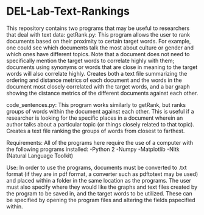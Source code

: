 # DEL-Lab-Text-Rankings
This repository contains two programs that may be useful to researchers that deal with text data:
getRank.py: This program allows the user to rank documents based on their proximity to certain target words. For example, one could see which documents talk the most about culture or gender and which ones have different topics. Note that a document does not need to specifically mention the target words to correlate highly with them; documents using synonyms or words that are close in meaning to the target words will also correlate highly. Creates both a text file summarizing the ordering and distance metrics of each document and the words in the document most closely correlated with the target words, and a bar graph showing the distance metrics of the different documents against each other.

code_sentences.py: This program works similarly to getRank, but ranks groups of words within the document against each other. This is useful if a researcher is looking for the specific places in a document wherein an author talks about a particular topic (or things closely related to that topic). Creates a text file ranking the groups of words from closest to farthest.

Requirements:
All of the programs here require the use of a computer with the following programs installed:
-Python 2
-Numpy
-Matplotlib
-Nltk (Natural Language Toolkit)

Use:
In order to use the programs, documents must be converted to .txt format (if they are in pdf format, a converter such as pdftotext may be used) and placed within a folder in the same location as the programs. The user must also specify where they would like the graphs and text files created by the program to be saved in, and the target words to be utilized. These can be specified by opening the program files and altering the fields pspecified within.
